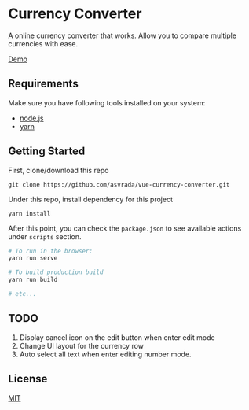 # Currency Converter

A online currency converter that works. Allow you to compare multiple currencies with ease.

[Demo](https://asvrada.github.io/CurrencyConverter/)

## Requirements 

Make sure you have following tools installed on your system:

* [node.js](https://nodejs.org/)
* [yarn](https://yarnpkg.com/)

## Getting Started
First, clone/download this repo

`git clone https://github.com/asvrada/vue-currency-converter.git`

Under this repo, install dependency for this project

`yarn install`

After this point, you can check the `package.json` to see available actions under `scripts` section.

```bash
# To run in the browser:
yarn run serve

# To build production build
yarn run build

# etc...
```

## TODO 
1. Display cancel icon on the edit button when enter edit mode
2. Change UI layout for the currency row
3. Auto select all text when enter editing number mode.

## License

[MIT](https://opensource.org/licenses/MIT)
